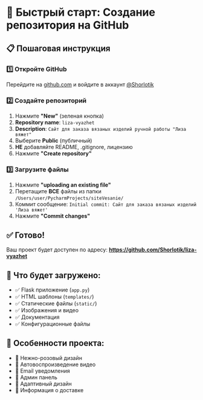 # 🚀 Быстрый старт: Создание репозитория на GitHub

## 📋 Пошаговая инструкция

### 1️⃣ Откройте GitHub
Перейдите на [github.com](https://github.com) и войдите в аккаунт [@Shorlotik](https://github.com/Shorlotik)

### 2️⃣ Создайте репозиторий
1. Нажмите **"New"** (зеленая кнопка)
2. **Repository name**: `liza-vyazhet`
3. **Description**: `Сайт для заказа вязаных изделий ручной работы "Лиза вяжет"`
4. Выберите **Public** (публичный)
5. **НЕ** добавляйте README, .gitignore, лицензию
6. Нажмите **"Create repository"**

### 3️⃣ Загрузите файлы
1. Нажмите **"uploading an existing file"**
2. Перетащите **ВСЕ** файлы из папки `/Users/user/PycharmProjects/siteVesanie/`
3. Коммит сообщение: `Initial commit: Сайт для заказа вязаных изделий 'Лиза вяжет'`
4. Нажмите **"Commit changes"**

## ✅ Готово!

Ваш проект будет доступен по адресу:
**https://github.com/Shorlotik/liza-vyazhet**

## 📁 Что будет загружено:
- ✅ Flask приложение (`app.py`)
- ✅ HTML шаблоны (`templates/`)
- ✅ Статические файлы (`static/`)
- ✅ Изображения и видео
- ✅ Документация
- ✅ Конфигурационные файлы

## 🎯 Особенности проекта:
- 🌸 Нежно-розовый дизайн
- 🎥 Автовоспроизведение видео
- 📧 Email уведомления
- 👑 Админ панель
- 📱 Адаптивный дизайн
- 🚚 Информация о доставке
